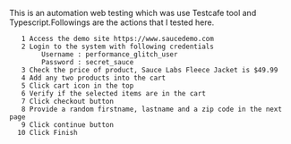 This is an automation web testing which was use Testcafe tool and Typescript.Followings are the actions that I tested here. 
        
       1 Access the demo site https://www.saucedemo.com
       2 Login to the system with following credentials 
            Username : performance_glitch_user
            Password : secret_sauce 
       3 Check the price of product, Sauce Labs Fleece Jacket is $49.99
       4 Add any two products into the cart 
       5 Click cart icon in the top  
       6 Verify if the selected items are in the cart 
       7 Click checkout button 
       8 Provide a random firstname, lastname and a zip code in the next page 
       9 Click continue button 
      10 Click Finish 
  
